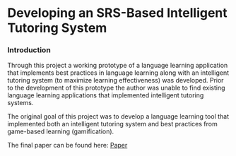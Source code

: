 # Developing an SRS-Based Intelligent Tutoring System

### Introduction

Through this project a working prototype of a language learning application that implements best practices in language learning along with an intelligent tutoring system (to maximize learning effectiveness) was developed. Prior to the development of this prototype the author was unable to find existing language learning applications that implemented intelligent tutoring systems.

The original goal of this project was to develop a language learning tool that implemented both an intelligent tutoring system and best practices from game-based learning (gamification).

The final paper can be found here: [Paper](/Project%20Final%20Paper.pdf)
